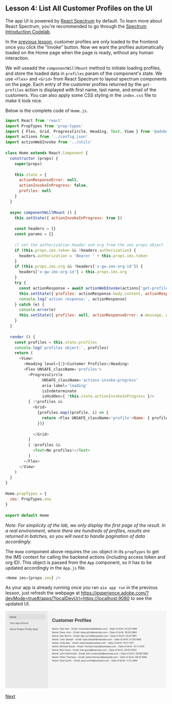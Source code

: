 ## Lesson 4: List All Customer Profiles on the UI

The app UI is powered by [React Spectrum](https://react-spectrum.adobe.com/react-spectrum/index.html) by default. To learn more about React Spectrum, you're recommended to go through the [Spectrum Introduction Codelab](https://adobeio-codelabs-spectrum-intro-adobedocs.project-helix.page).  

In the [previous lesson](lesson3.md), customer profiles are only loaded to the frontend once you click the "Invoke" button. Now we want the profiles automatically loaded on the Home page when the page is ready, without any human interaction. 

We will useadd the `componentWillMount` method to initiate loading profiles, and store the loaded data in `profiles` param of the component's state. We use `<Flex>` and `<Grid>` from React Spectrum to layout spectrum components on the page. Each entry of the customer profiles returned by the `get-profiles` action is displayed with first name, last name, and email of the customers. You can also apply some CSS styling in the `index.css` file to make it look nice. 

Below is the complete code of `Home.js`.

```javascript
import React from 'react'
import PropTypes from 'prop-types'
import { Flex, Grid, ProgressCircle, Heading, Text, View } from '@adobe/react-spectrum'
import actions from '../config.json'
import actionWebInvoke from '../utils'

class Home extends React.Component {
  constructor (props) {
    super(props)

    this.state = {
      actionResponseError: null,
      actionInvokeInProgress: false,
      profiles: null
    }
  }

  async componentWillMount () {
    this.setState({ actionInvokeInProgress: true })
    
    const headers = {}
    const params = {}
  
    // set the authorization header and org from the ims props object
    if (this.props.ims.token && !headers.authorization) {
      headers.authorization = 'Bearer ' + this.props.ims.token
    }
    if (this.props.ims.org && !headers['x-gw-ims-org-id']) {
      headers['x-gw-ims-org-id'] = this.props.ims.org
    }
    try {
      const actionResponse = await actionWebInvoke(actions['get-profiles'], headers, params)
      this.setState({ profiles: actionResponse.body.content, actionResponseError: null, actionInvokeInProgress: false })
      console.log(`action response:`, actionResponse)
    } catch (e) {
      console.error(e)
      this.setState({ profiles: null, actionResponseError: e.message, actionInvokeInProgress: false })
    }
  }

  render () {
    const profiles = this.state.profiles
    console.log(`profiles object:`, profiles)
    return (
      <View>
        <Heading level={1}>Customer Profiles</Heading>
        <Flex UNSAFE_className='profiles'>
          <ProgressCircle
                UNSAFE_className='actions-invoke-progress'
                aria-label='loading'
                isIndeterminate
                isHidden={ !this.state.actionInvokeInProgress }/>
          { !!profiles &&
            <Grid>
              {profiles.map((profile, i) => {
                return <Flex UNSAFE_className='profile'>Name: { profile['firstName'] } { profile['lastName'] } - Email: { profile['email'] } - Date of birth: { profile['birthDate'] }</Flex>
              })}

            </Grid>
          }
          { !profiles &&
            <Text>No profiles!</Text>
          }
        </Flex>
      </View>
    )
  }
}

Home.propTypes = {
  ims: PropTypes.any
}

export default Home
```

*Note: For simplicity of the lab, we only display the first page of the result. In a real environment, where there are hundreds of profiles, results are returned in batches, so you will need to handle pagination of data accordingly.*

The `Home` component above requires the `ims` object in its `propTypes` to get the IMS context for calling the backend actions (including access token and org ID). This object is passed from the `App` component, so it has to be updated accordingly in the `App.js` file.

```javascript
<Home ims={props.ims} />
```

As your app is already running once you ran `aio app run` in the previous lesson, just refresh the webpage at https://experience.adobe.com/?devMode=true#/apps/?localDevUrl=https://localhost:9080 to see the updated UI.

![ui-profiles](assets/ui-profiles.png)

[Next](lesson5.md)
